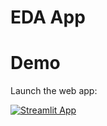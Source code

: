 # EDA App

# Demo

Launch the web app:

[![Streamlit App](https://static.streamlit.io/badges/streamlit_badge_black_white.svg)](https://share.streamlit.io/shivacharan-git/eda/main)

